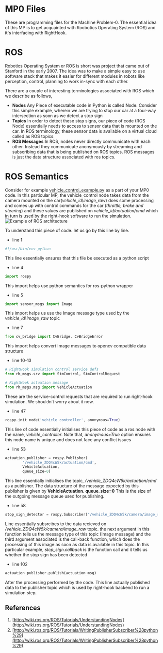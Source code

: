 # MP0 Files
These are programming files for the Machine Problem-0. The essential idea of this MP is to get acquainted with Roobotics Operating System (ROS) and it's interfacing with RightHook. 

# ROS

Robotics Operating System or ROS is short was project that came out of Stanford in the early 2007. The idea was to make a simple easy to use software stack that makes it easier for different modules in robots like perception, control, planning to work in-sync with each other. 

There are a couple of interesting terminologies associated with ROS which we describe as follows, 
* **Nodes** Any Piece of executable code in Python is called Node. Consider this simple example, wherein we are trying to stop our car at a four-way intersection as soon as we detect a stop sign
* **Topics** In order to detect these stop signs, our piece of code (ROS Node) essentially needs to access to sensor data that is mounted on the car. In ROS terminology, these sensor data is available on a virtual cloud called as ROS topics
* **ROS Messages** In ROS, nodes never directly communicate with each other. Instead they communicate anonymously by streaming and subscribing data that is being published on ROS topics. ROS messages is just the data structure associated with ros topics. 


# ROS Semantics
Consider for example [vehicle_control_example.py](src/vehicle_control_example.py) as a part of your MP0 code. In this particular MP, the vehicle_control node takes data from the camera mounted on the car(*vehicle_id\image_raw*) does some processing and comes up with control commands for the car (*throttle, brake and steering*) and these values are published on *vehicle_id/actuation/cmd* which in turn is used by the right-hook software to run the simulation.
![Example of ROS architecture](https://i.imgur.com/RKyHN0Q.png)

To understand this piece of code. let us go by this line by line. 

* line 1
```python
#!/usr/bin/env python
```
This line essentially ensures that this file be executed as a python script

* line 4
```python
import rospy
```
This import helps use python semantics for ros-python wrapper

* line 5
```python
import sensor_msgs import Image
```
This import helps us use the Image message type used by the *vehicle_id\image_raw* topic

* line 7
```python
from cv_bridge import CvBridge, CvBridgeError
```
This import helps convert Image messages to opencv compatible data structure

* line 10-13
```python
# RightHook simulation control service defs
from rh_msgs.srv import SimControl, SimControlRequest

# RightHook actuation message
from rh_msgs.msg import VehicleActuation
```
These are the service-control requests that are required to run right-hook simulation. We shouldn't worry about it now. 

* line 47 
```python
rospy.init_node('vehicle_controller', anonymous=True)
```
This line of code essentially initialises this piece of code as a ros node with the name, *vehicle_controller*. Note that, *anonymous=True* option ensures this node name is unique and does not face any conflict issues

* line 53
```python
actuation_publisher = rospy.Publisher(
		'/vehicle_ZDQ4cW5k/actuation/cmd',
		VehicleActuation,
		queue_size=0)
```
This line essentially initialises the topic, */vehicle_ZDQ4cW5k/actuation/cmd* as a publisher. The data structure of the message expected by this publisher is given by **VehicleActuation**. **queue_size=0** This is the size of the outgoing message queue used for publishing.

* line 58
```python 
stop_sign_detector = rospy.Subscriber("/vehicle_ZDQ4cW5k/camera/image_raw",Image,stop_sign.callback, queue_size = 1)
```
Line essentially subsrcibes to the data recieved on */vehicle_ZDQ4cW5k/camera/image_raw* topic. the next argument in this function tells us the message type of this topic (Image message) and the third argument associated is the call-back function, which does the processing of this image as soon as data is available in this topic. In this particular example, *stop_sign.callback* is the function call and it tells us whether the stop sign has been detected

* line 102
```python
actuation_publisher.publish(actuation_msg)
```
After the processing performed by the code. This line actually published data to the publisher topic which is used by right-hook backend to run a simulation step. 

## References
1. [http://wiki.ros.org/ROS/Tutorials/UnderstandingNodes](http://wiki.ros.org/ROS/Tutorials/UnderstandingNodes)
2. [http://wiki.ros.org/ROS/Tutorials/WritingPublisherSubscriber%28python%29](http://wiki.ros.org/ROS/Tutorials/WritingPublisherSubscriber%28python%29)
